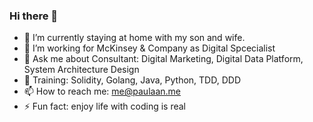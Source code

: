 ### Hi there 👋

<!--
**weburnit/weburnit** is a ✨ _special_ ✨ repository because its `README.md` (this file) appears on your GitHub profile.

Here are some ideas to get you started:

-->
- 🌱 I’m currently staying at home with my son and wife.
- 👯 I’m working for McKinsey & Company as Digital Spcecialist
- 💬 Ask me about Consultant: Digital Marketing, Digital Data Platform, System Architecture Design
- 🧠 Training: Solidity, Golang, Java, Python, TDD, DDD
- 📫 How to reach me: me@paulaan.me
- ⚡ Fun fact: enjoy life with coding is real
